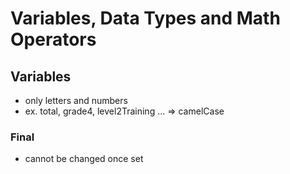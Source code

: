 # Variables, Data Types and Math Operators
## Variables
- only letters and numbers
- ex. total, grade4, level2Training ... => camelCase

### Final
- cannot be changed once set
